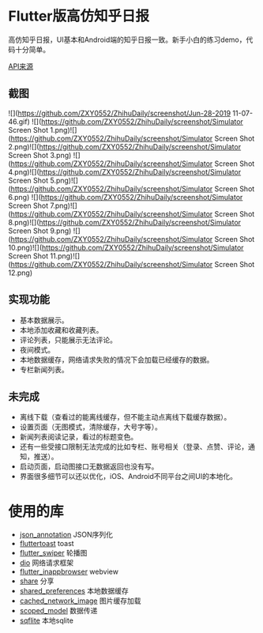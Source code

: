 # Flutter版高仿知乎日报

高仿知乎日报，UI基本和Android端的知乎日报一致。新手小白的练习demo，代码十分简单。

[API来源](https://github.com/izzyleung/ZhihuDailyPurify/wiki/%E7%9F%A5%E4%B9%8E%E6%97%A5%E6%8A%A5-API-%E5%88%86%E6%9E%90)

## 截图

![](https://github.com/ZXY0552/ZhihuDaily/screenshot/Jun-28-2019 11-07-46.gif)
![](https://github.com/ZXY0552/ZhihuDaily/screenshot/Simulator Screen Shot 1.png)![](https://github.com/ZXY0552/ZhihuDaily/screenshot/Simulator Screen Shot 2.png)![](https://github.com/ZXY0552/ZhihuDaily/screenshot/Simulator Screen Shot 3.png)
![](https://github.com/ZXY0552/ZhihuDaily/screenshot/Simulator Screen Shot 4.png)![](https://github.com/ZXY0552/ZhihuDaily/screenshot/Simulator Screen Shot 5.png)![](https://github.com/ZXY0552/ZhihuDaily/screenshot/Simulator Screen Shot 6.png)
![](https://github.com/ZXY0552/ZhihuDaily/screenshot/Simulator Screen Shot 7.png)![](https://github.com/ZXY0552/ZhihuDaily/screenshot/Simulator Screen Shot 8.png)![](https://github.com/ZXY0552/ZhihuDaily/screenshot/Simulator Screen Shot 9.png)
![](https://github.com/ZXY0552/ZhihuDaily/screenshot/Simulator Screen Shot 10.png)![](https://github.com/ZXY0552/ZhihuDaily/screenshot/Simulator Screen Shot 11.png)![](https://github.com/ZXY0552/ZhihuDaily/screenshot/Simulator Screen Shot 12.png)

## 实现功能

* 基本数据展示。
* 本地添加收藏和收藏列表。
* 评论列表，只能展示无法评论。
* 夜间模式。
* 本地数据缓存，网络请求失败的情况下会加载已经缓存的数据。
* 专栏新闻列表。

## 未完成

* 离线下载（查看过的能离线缓存，但不能主动点离线下载缓存数据）。
* 设置页面（无图模式，清除缓存，大号字等）。
* 新闻列表阅读记录，看过的标题变色。
* 还有一些受接口限制无法完成的比如专栏、账号相关（登录、点赞、评论，通知，推送）。
* 启动页面，启动图接口无数据返回也没有写。
* 界面很多细节可以还以优化，iOS、Android不同平台之间UI的本地化。

# 使用的库

* [json_annotation](https://pub.dev/packages/json_annotation) JSON序列化
* [fluttertoast](https://pub.dev/packages/fluttertoast) toast
* [flutter_swiper](https://pub.dev/packages/flutter_swiper) 轮播图
* [dio](https://pub.dev/packages/dio) 网络请求框架
* [flutter_inappbrowser](https://pub.dev/packages/flutter_inappbrowser) webview
* [share](https://pub.dev/packages/share) 分享
* [shared_preferences](https://pub.dev/packages/shared_preferences) 本地数据缓存
* [cached_network_image](https://pub.dev/packages/cached_network_image) 图片缓存加载
* [scoped_model](https://pub.dev/packages/scoped_model) 数据传递
* [sqflite](https://pub.dev/packages/sqflite) 本地sqlite